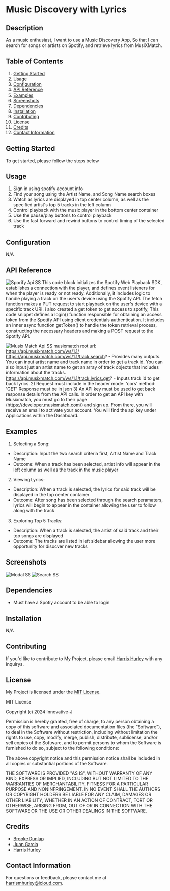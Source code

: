 # Music Discovery with Lyrics

## Description
As a music enthusiast, I want to use a Music Discovery App, So that I can search for songs or artists on Spotify, and retrieve lyrics from MusiXMatch.

## Table of Contents
1. [Getting Started](#getting-started)
2. [Usage](#usage)
3. [Configuration](#configuration)
4. [API Reference](#api-reference)
5. [Examples](#examples)
6. [Screenshots](#screenshots)
7. [Dependencies](#dependencies)
8. [Installation](#installation)
9. [Contributing](#contributing)
10. [License](#license)
11. [Credits](#credits)
12. [Contact Information](#contact-information)

## Getting Started
To get started, please follow the steps below

## Usage
1. Sign in using spotify account info
2. Find your song using the Artist Name, and Song Name search boxes
3. Watch as lyrics are displayed in top center column, as well as the specified artist's top 5 tracks in the left column
4. Control playback with the music player in the bottom center container
5. Use the pause/play buttons to control playback
6. Use the fast forward and rewind buttons to control timing of the selected track

## Configuration
N/A

## API Reference
![Sporify Api SS](./Assets/Images/SpotifyAPISS.png)
This code block initializes the Spotify Web Playback SDK, establishes a connection with the player, and defines event listeners for when the player is ready or not ready. Additionally, it includes logic to handle playing a track on the user's device using the Spotify API. The fetch function makes a PUT request to start playback on the user's device with a specific track URI.
i also created a get token to get access to spotify, This code snippet defines a login() function responsible for obtaining an access token from the Spotify API using client credentials authentication. It includes an inner async function getToken() to handle the token retrieval process, constructing the necessary headers and making a POST request to the Spotify API. 

![Musix Match Api SS](./Assets/Images/MusixAPISS.png)
musixmatch
root url: https://api.musixmatch.com/ws/1.1/
https://api.musixmatch.com/ws/1.1/track.search? - Provides many outputs. You can input artist name and track name in order to get a track id. You can also input just an artist name to get an array of track objects that includes information about the tracks.
https://api.musixmatch.com/ws/1.1/track.lyrics.get? - Inputs track id to get back lyrics.
2) Request must include in the header
mode: 'cors'
method: 'GET'
Response must be in json
3) An API key must be used to get back response details from the API calls. In order to get an API key with Musixmatch, you must go to their page (https://developer.musixmatch.com/) and sign up. From there, you will receive an email to activate your account. You will find the api key under Applications within the Dashboard.

## Examples
1. Selecting a Song:
- Description: Input the two search criteria first, Artist Name and Track Name
- Outcome: When a track has been selected, artist info will appear in the left column as well as the track in the music player
2. Viewing Lyrics:
- Description: When a track is selected, the lyrics for said track will be displayed in the top center container
- Outcome: After song has been selected through the search peramaters, lyrics will begin to appear in the container allowing the user to follow along with the track
3. Exploring Top 5 Tracks:
- Description: When a track is selected, the artist of said track and their top songs are displayed
- Outcome: The tracks are listed in left sidebar allowing the user more opportunity for disocver new tracks
## Screenshots
![Modal SS](./Assets/Images/ModalSS.png)
![Search SS](./Assets/Images/SearchSS.png)

## Dependencies
- Must have a Spotiy account to be able to login

## Installation
N/A

## Contributing
If you'd like to contribute to My Project, please email [Harris Hurley](harrismhurley@icloud.com) with any inquirys.

## License
My Project is licensed under the [MIT License](LICENSE).

MIT License

Copyright (c) 2024 Innovative-J

Permission is hereby granted, free of charge, to any person obtaining a copy
of this software and associated documentation files (the "Software"), to deal
in the Software without restriction, including without limitation the rights
to use, copy, modify, merge, publish, distribute, sublicense, and/or sell
copies of the Software, and to permit persons to whom the Software is
furnished to do so, subject to the following conditions:

The above copyright notice and this permission notice shall be included in all
copies or substantial portions of the Software.

THE SOFTWARE IS PROVIDED "AS IS", WITHOUT WARRANTY OF ANY KIND, EXPRESS OR
IMPLIED, INCLUDING BUT NOT LIMITED TO THE WARRANTIES OF MERCHANTABILITY,
FITNESS FOR A PARTICULAR PURPOSE AND NONINFRINGEMENT. IN NO EVENT SHALL THE
AUTHORS OR COPYRIGHT HOLDERS BE LIABLE FOR ANY CLAIM, DAMAGES OR OTHER
LIABILITY, WHETHER IN AN ACTION OF CONTRACT, TORT OR OTHERWISE, ARISING FROM,
OUT OF OR IN CONNECTION WITH THE SOFTWARE OR THE USE OR OTHER DEALINGS IN THE
SOFTWARE.

## Credits
- [Brooke Dunlap](https://github.com/brooke-dunlap)
- [Juan Garcia](https://github.com/Innovative-J)
- [Harris Hurley](https://github.com/harrismhurley)

## Contact Information
For questions or feedback, please contact me at [harrismhurley@icloud.com](harrismhurley@icloud.com).

